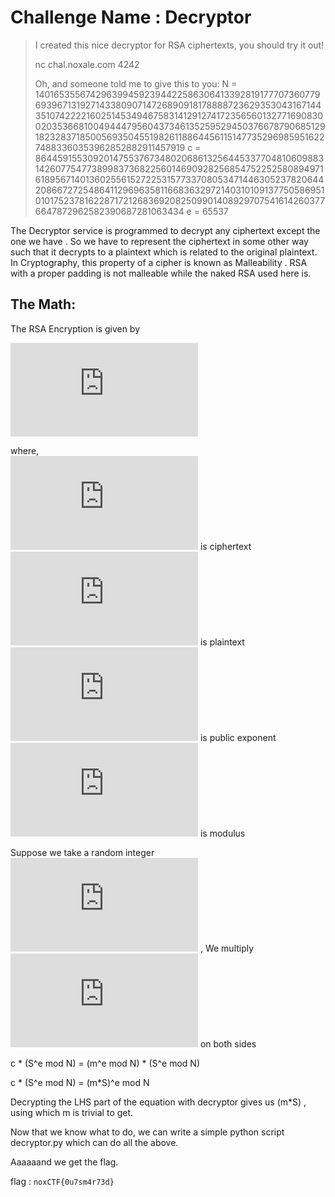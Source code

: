 # Challenge Name : Decryptor
>
>I created this nice decryptor for RSA ciphertexts, you should try it out!
>
>nc chal.noxale.com 4242
>
>Oh, and someone told me to give this to you: 
>N = 140165355674296399459239442258630641339281917770736077969396713192714338090714726890918178888723629353043167144351074222216025145349467583141291274172356560132771690830020353668100494447956043734613525952945037667879068512918232837185005693504551982611886445611514773529698595162274883360353962852882911457919 
>c = 86445915530920147553767348020686132564453377048106098831426077547738998373682256014690928256854752252580894971618956714013602556152722531577337080534714463052378206442086672725486411296963581166836329721403101091377505869510101752378162287172126836920825099014089297075416142603776647872962582390687281063434 
>e = 65537


The Decryptor service is programmed to decrypt any ciphertext except the one we have . So we have to represent the ciphertext in some other way such that it decrypts to a plaintext which is related to the original plaintext. In Cryptography, this property of a cipher is known as Malleability . RSA with a proper padding is not malleable while the naked RSA used here is.


## The Math:

The RSA Encryption is given by 

![e1](https://latex.codecogs.com/gif.latex?c%3Dm%5E%7Be%7D%5C%2Cmod%5C%2CN)

where,  
![c](https://latex.codecogs.com/gif.latex?c) is ciphertext  
![m](https://latex.codecogs.com/gif.latex?m) is plaintext  
![e](https://latex.codecogs.com/gif.latex?e) is public exponent  
![N](https://latex.codecogs.com/gif.latex?N) is modulus

Suppose we take a random integer ![S](https://latex.codecogs.com/gif.latex?S) , We multiply ![SN](https://latex.codecogs.com/gif.latex?S%5E%7Be%7D%5C%2Cmod%5C%2CN) on both sides

c * (S^e mod N) = (m^e mod N) * (S^e mod N)

c * (S^e mod N) = (m*S)^e mod N

Decrypting the LHS part of the equation with decryptor gives us (m*S) , using which m is trivial to get.

Now that we know what to do, we can write a simple python script decryptor.py which can do all the above.

Aaaaaand we get the flag.

flag : `noxCTF{0u7sm4r73d}`
